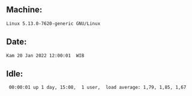 ## Machine:
```
Linux 5.13.0-7620-generic GNU/Linux
```
## Date:
```
Kam 20 Jan 2022 12:00:01  WIB
```
## Idle:
```
 00:00:01 up 1 day, 15:08,  1 user,  load average: 1,79, 1,85, 1,67
```
